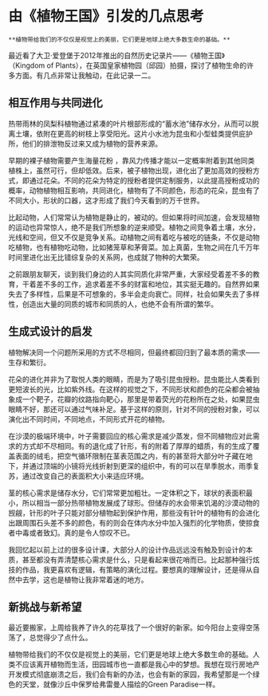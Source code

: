 # 由《植物王国》引发的几点思考

``` admonish note
**植物带给我们的不仅仅是视觉上的美丽，它们更是地球上绝大多数生命的基础。**
```

最近看了大卫·爱登堡于2012年推出的自然历史记录片——《植物王国》（Kingdom of Plants），在英国皇家植物园（邱园）拍摄，探讨了植物生命的许多方面。有几点非常让我触动，在此记录一二。

## 相互作用与共同进化

热带雨林的凤梨科植物通过紧凑的叶片根部形成的“蓄水池”储存水分，从而可以脱离土壤，依附在更高的树枝上享受阳光。这片小水池为昆虫和小型蛙类提供庇护所，他们的排泄物反过来又成为植物的营养来源。

早期的裸子植物需要产生海量花粉 ，靠风力传播才能以一定概率附着到其他同类植株上，虽然可行，但却低效。后来，被子植物出现，进化出了更加高效的授粉方式，即通过花朵。不同的花朵为特定的授粉者提供定制服务，以此提高授粉成功的概率，动物植物相互影响，共同进化，植物有了不同颜色，形态的花朵，昆虫有了不同大小，形状的口器，这才形成了我们今天看到的万千世界。

比起动物，人们常常认为植物是静止的，被动的。但如果将时间加速，会发现植物的运动也异常惊人，绝不是我们所想象的逆来顺受。植物之间竞争着土壤，水分，光线和空间，但又不仅是竞争关系。动植物之间有着吃与被吃的链条，不仅是动物吃植物，也有植物吃动物，比如猪笼草和茅膏菜。加上真菌，生物之间在几千万年时间里进化出无比错综复杂的关系网，也成就了物种的大繁荣。

之前跟朋友聊天，谈到我们身边的人其实同质化非常严重，大家经受着差不多的教育，干着差不多的工作，追求着差不多的财富和地位，其实挺无趣的。自然界如果失去了多样性，后果是不可想象的，多半会走向衰亡。同样，社会如果失去了多样性，创造出大量的同质的城市和同质的人，也绝不会有所谓的繁华。

## 生成式设计的启发

植物解决同一个问题所采用的方式不尽相同，但最终都回归到了最本质的需求——生存和繁衍。

花朵的进化并非为了取悦人类的眼睛，而是为了吸引昆虫授粉。昆虫能比人类看到更短波长的光，比如紫外线。在这样的视觉之下，不同形状和颜色的花朵都会被抽象成一个靶子，花瓣的纹路指向靶心，那里是带着荧光的花粉所在之处，如果昆虫眼睛不好，那还可以通过气味补足。基于这样的原则，针对不同的授粉对象，可以演化出不同时间，不同地点，不同形式开花的植物。

在沙漠的极端环境中，叶子需要回应的核心需求是减少蒸发，但不同植物应对此需求的方式却不尽相同。有的退化成了针形，有的附着了厚厚的蜡质，有的生成了覆盖表面的绒毛，把空气循环限制在茎表范围之内，有的甚至将大部分叶子藏在地下，并通过顶端的小镜将光线折射到更深的组织中，有的可以在旱季脱水，雨季复苏，通过改变自己的表面积大小来适应环境。

茎的核心需求是储存水分，它们常常更加粗壮。一定体积之下，球状的表面积最小，所以相当一部分热带植物发展成了球形。但储存的水会带来饥渴的沙漠动物的觊觎，针形的叶子只能对部分植物起到保护作用，那些没有针叶的植物有的会进化出跟周围石头差不多的颜色，有的则会在体内水分中加入强烈的化学物质，使掠食者中毒或者致幻。真的是令人惊叹不已。

我回忆起以前上过的很多设计课，大部分人的设计作品远远没有触及到设计的本质，甚至都没有弄清楚核心需求是什么，只是看起来很花哨而已。比起那种强行炫技的作品，我更喜欢有逻辑，有策略的演化过程。要想真的理解设计，还是得从自然中去学，这也是植物让我非常着迷的地方。


## 新挑战与新希望

最近要搬家，上周给我养了许久的花草找了一个很好的新家。如今阳台上变得空荡荡了，总觉得少了点什么。

植物带给我们的不仅仅是视觉上的美丽，它们更是地球上绝大多数生命的基础。人类不应该离开植物而生活，田园城市也一直都是我心中的梦想。我想在现行房地产开发模式彻底崩溃之后，我们会有新的办法，也会有新的家园，我希望那是一个绿色的天堂，就像沙丘中保罗给弗雷曼人描绘的Green Paradise一样。

